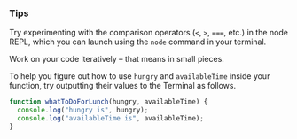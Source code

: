 ### Tips

Try experimenting with the comparison operators (`<`, `>`, `===`, etc.) in the node REPL, which you can launch using the `node` command in your terminal.

Work on your code iteratively – that means in small pieces.

To help you figure out how to use `hungry` and `availableTime` inside your function, try outputting their values to the Terminal as follows.
``` javascript
function whatToDoForLunch(hungry, availableTime) {
  console.log("hungry is", hungry);
  console.log("availableTime is", availableTime);
}
```